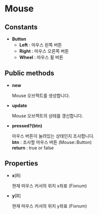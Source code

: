 Mouse
====

Constants
----
* __Button__
  * __Left__ : 마우스 왼쪽 버튼
  * __Right__ : 마우스 오른쪽 버튼
  * __Wheel__ : 마우스 휠 버튼

Public methods
----
* __new__

  Mouse 오브젝트를 생성합니다.
  
* __update__

  Mouse 오브젝트의 상태를 갱신합니다.
  
* __pressed?(btn)__

  마우스 버튼이 눌려있는 상태인지 조사합니다.<br>
  __btn__ : 조사할 마우스 버튼 (Mouse::Button)<br>
  __return__ : true or false
  
Properties
----
* __x__[R]

  현재 마우스 커서의 위치 x좌표 (Fixnum)
  
* __y__[R]

  현재 마우스 커서의 위치 y좌표 (Fixnum)
